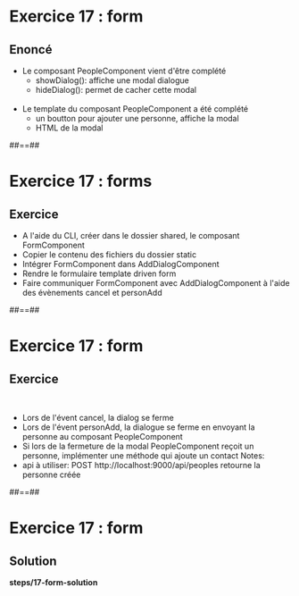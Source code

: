 <!-- .slide: class="exercice" -->
# Exercice 17 : form
## Enoncé<br>

- Le composant PeopleComponent vient d'être complété
    - showDialog(): affiche une modal dialogue
    - hideDialog(): permet de cacher cette modal<br><br>
- Le template du composant PeopleComponent a été complété
    - un boutton pour ajouter une personne, affiche la modal
    - HTML de la modal

##==##

<!-- .slide: class="exercice" -->
# Exercice 17 : forms
## Exercice<br>

- A l'aide du CLI, créer dans le dossier shared, le composant FormComponent
- Copier le contenu des fichiers du dossier static
- Intégrer FormComponent dans AddDialogComponent
- Rendre le formulaire template driven form
- Faire communiquer FormComponent avec AddDialogComponent à l'aide des évènements cancel et personAdd

##==##
<!-- .slide: class="sfeir-bg-pink exercice" -->

# Exercice 17 : form
## Exercice
<br>

- Lors de l'évent cancel, la dialog se ferme
- Lors de l'évent personAdd, la dialogue se ferme en envoyant la personne au composant PeopleComponent
- Si lors de la fermeture de la modal PeopleComponent reçoit un personne, implémenter une méthode qui ajoute un contact
Notes:
- api à utiliser: POST http://localhost:9000/api/peoples retourne la personne créée

##==##

<!-- .slide: class="full-center exercice" -->
# Exercice 17 : form
## Solution
<b>steps/17-form-solution</b>
